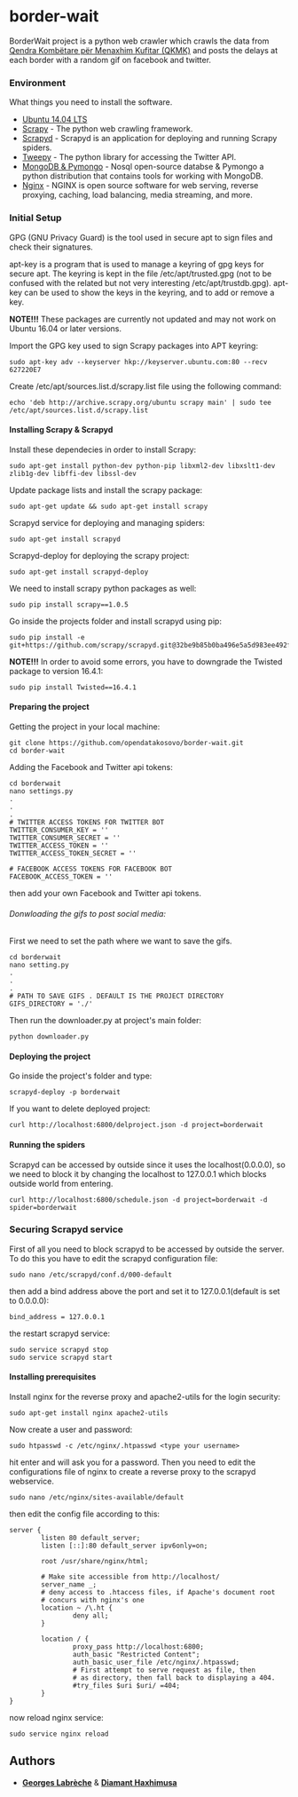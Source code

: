 # border-wait

BorderWait project is a python web crawler which crawls the data from [Qendra Kombëtare për Menaxhim Kufitar (QKMK)](http://www.mpb-ks.org/qkmk/) and posts the delays at each border with a random gif on facebook and twitter.

### Environment
What things you need to install the software.
* [Ubuntu 14.04 LTS](https://www.ubuntu.com/)
* [Scrapy](http://scrapy.readthedocs.io/en/latest/) - The python web crawling framework.
* [Scrapyd](http://scrapyd.readthedocs.io/en/latest/) - Scrapyd is an application for deploying and running Scrapy spiders.
* [Tweepy](http://tweepy.readthedocs.io/en/v3.5.0/) - The python library for accessing the Twitter API.
* [MongoDB & Pymongo](https://www.mongodb.com/) - Nosql open-source databse & Pymongo a python distribution that contains tools for working with MongoDB.
* [Nginx](https://www.nginx.com/) - NGINX is open source software for web serving, reverse proxying, caching, load balancing, media streaming, and more.

### Initial Setup
GPG (GNU Privacy Guard) is the tool used in secure apt to sign files and check their signatures.

apt-key is a program that is used to manage a keyring of gpg keys for secure apt. The keyring is kept in the file /etc/apt/trusted.gpg (not to be confused with the related but not very interesting  /etc/apt/trustdb.gpg). apt-key can be used to show the keys in the keyring, and to add or remove a key.

**NOTE!!!** These packages are currently not updated and may not work on Ubuntu 16.04 or later versions.

Import the GPG key used to sign Scrapy packages into APT keyring:
```
sudo apt-key adv --keyserver hkp://keyserver.ubuntu.com:80 --recv 627220E7
```
Create /etc/apt/sources.list.d/scrapy.list file using the following command:
```
echo 'deb http://archive.scrapy.org/ubuntu scrapy main' | sudo tee /etc/apt/sources.list.d/scrapy.list
```
#### Installing Scrapy & Scrapyd
Install these dependecies in order to install Scrapy:
```
sudo apt-get install python-dev python-pip libxml2-dev libxslt1-dev zlib1g-dev libffi-dev libssl-dev
```

Update package lists and install the scrapy package:
```
sudo apt-get update && sudo apt-get install scrapy
```
Scrapyd service for deploying and managing spiders:
```
sudo apt-get install scrapyd
```

Scrapyd-deploy for deploying the scrapy project:

```
sudo apt-get install scrapyd-deploy
```

We need to install scrapy python packages as well:
```
sudo pip install scrapy==1.0.5
```

Go inside the projects folder and install scrapyd using pip:
```
sudo pip install -e git+https://github.com/scrapy/scrapyd.git@32be9b85b0ba496e5a5d983ee492f1116f9cfbb9#egg=scrapyd
```

**NOTE!!!** In order to avoid some errors, you have to downgrade the Twisted package to version 16.4.1:
```
sudo pip install Twisted==16.4.1
```

#### Preparing the project
Getting the project in your local machine:
```
git clone https://github.com/opendatakosovo/border-wait.git
cd border-wait
```
Adding the Facebook and Twitter api tokens:
```
cd borderwait
nano settings.py
.
.
.
# TWITTER ACCESS TOKENS FOR TWITTER BOT
TWITTER_CONSUMER_KEY = ''
TWITTER_CONSUMER_SECRET = ''
TWITTER_ACCESS_TOKEN = ''
TWITTER_ACCESS_TOKEN_SECRET = ''

# FACEBOOK ACCESS TOKENS FOR FACEBOOK BOT
FACEBOOK_ACCESS_TOKEN = ''
```
then add your own Facebook and Twitter api tokens.

###### Donwloading the gifs to post social media:
First we need to set the path where we want to save the gifs.
```
cd borderwait
nano setting.py
.
.
.
# PATH TO SAVE GIFS . DEFAULT IS THE PROJECT DIRECTORY
GIFS_DIRECTORY = './'
```
Then run the downloader.py at project's main folder:
```
python downloader.py
```

#### Deploying the project

Go inside the project's folder and type:
```
scrapyd-deploy -p borderwait
```

If you want to delete deployed project:
```
curl http://localhost:6800/delproject.json -d project=borderwait
```

#### Running the spiders
Scrapyd can be accessed by outside since it uses the localhost(0.0.0.0), so we need to block it by changing the localhost to 127.0.0.1 which blocks outside world from entering.
```
curl http://localhost:6800/schedule.json -d project=borderwait -d spider=borderwait
```
### Securing Scrapyd service
First of all you need to block scrapyd to be accessed by outside the server. To do this you have to edit the scrapyd configuration file:
```
sudo nano /etc/scrapyd/conf.d/000-default
```
then add a bind address above the port and set it to 127.0.0.1(default is set to 0.0.0.0):
```
bind_address = 127.0.0.1
```
the restart scrapyd service:
```
sudo service scrapyd stop
sudo service scrapyd start
```

#### Installing prerequisites

Install nginx for the reverse proxy and apache2-utils for the login security:
```
sudo apt-get install nginx apache2-utils
```
Now create a user and password:
```
sudo htpasswd -c /etc/nginx/.htpasswd <type your username>
```
hit enter and will ask you for a password.
Then you need to edit the configurations file of nginx to create a reverse proxy to the scrapyd webservice.
```
sudo nano /etc/nginx/sites-available/default
```
then edit the config file according to this:
```
server {
        listen 80 default_server;
        listen [::]:80 default_server ipv6only=on;

        root /usr/share/nginx/html;

        # Make site accessible from http://localhost/
        server_name _;
        # deny access to .htaccess files, if Apache's document root
        # concurs with nginx's one
        location ~ /\.ht {
                deny all;
        }

        location / {
                proxy_pass http://localhost:6800;
                auth_basic "Restricted Content";
                auth_basic_user_file /etc/nginx/.htpasswd;
                # First attempt to serve request as file, then
                # as directory, then fall back to displaying a 404.
                #try_files $uri $uri/ =404;
        }
}
```
now reload nginx service:
```
sudo service nginx reload
```

## Authors

* **[Georges Labrèche](https://github.com/georgeslabreche)** & **[Diamant Haxhimusa](https://github.com/diamanthaxhimusa)**

